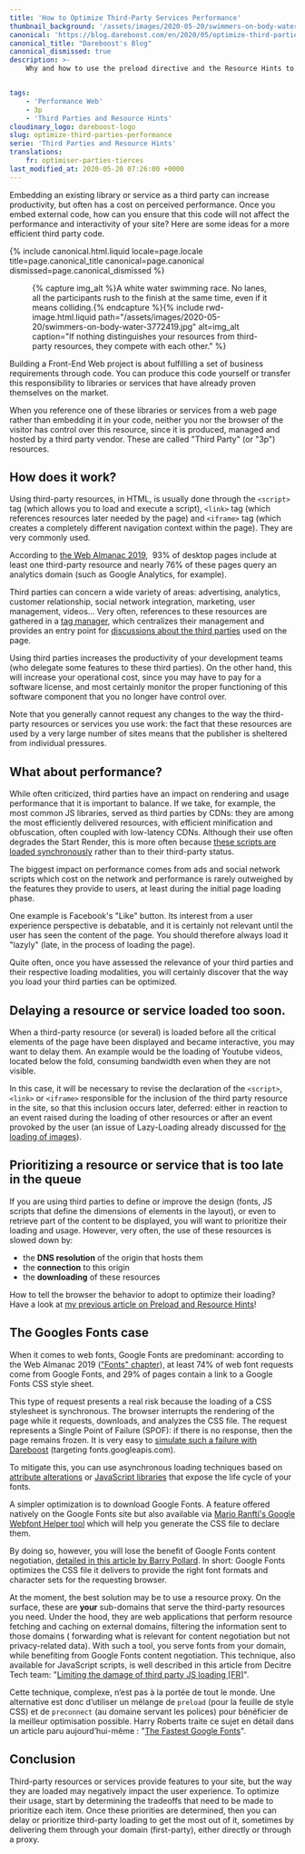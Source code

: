 ```yaml
---
title: 'How to Optimize Third-Party Services Performance'
thumbnail_background: '/assets/images/2020-05-20/swimmers-on-body-water-3772419.jpg'
canonical: 'https://blog.dareboost.com/en/2020/05/optimize-third-parties-performance/'
canonical_title: "Dareboost's Blog"
canonical_dismissed: true
description: >-
    Why and how to use the preload directive and the Resource Hints to optimize the load of your third party resources (fonts, videos, analytics…) and speed up your web pages.


tags:
    - 'Performance Web'
    - 3p
    - 'Third Parties and Resource Hints'
cloudinary_logo: dareboost-logo
slug: optimize-third-parties-performance
serie: 'Third Parties and Resource Hints'
translations:
    fr: optimiser-parties-tierces
last_modified_at: 2020-05-20 07:26:00 +0000
---
```


Embedding an existing library or service as a third party can increase productivity, but often has a cost on perceived performance. Once you embed external code, how can you ensure that this code will not affect the performance and interactivity of your site? Here are some ideas for a more efficient third party code.

<!-- more -->

{% include canonical.html.liquid
    locale=page.locale
    title=page.canonical_title
    canonical=page.canonical
    dismissed=page.canonical_dismissed
%}

<figure>
{% capture img_alt %}A white water swimming race. No lanes, all the participants rush to the finish at the same time, even if it means colliding.{% endcapture %}{% include rwd-image.html.liquid
path="/assets/images/2020-05-20/swimmers-on-body-water-3772419.jpg"
alt=img_alt
caption="If nothing distinguishes your resources from third-party resources, they compete with each other."
%}
</figure>

Building a Front-End Web project is about fulfilling a set of business requirements through code. You can produce this code yourself or transfer this responsibility to libraries or services that have already proven themselves on the market.

When you reference one of these libraries or services from a web page rather than embedding it in your code, neither you nor the browser of the visitor has control over this resource, since it is produced, managed and hosted by a third party vendor. These are called "Third Party" (or "3p") resources.

## How does it work?

Using third-party resources, in HTML, is usually done through the `<script>` tag (which allows you to load and execute a script), `<link>` tag (which references resources later needed by the page) and `<iframe>` tag (which creates a completely different navigation context within the page). They are very commonly used.

According to [the Web Almanac 2019](https://almanac.httparchive.org/en/2019/third-parties),  93% of desktop pages include at least one third-party resource and nearly 76% of these pages query an analytics domain (such as Google Analytics, for example).

Third parties can concern a wide variety of areas: advertising, analytics, customer relationship, social network integration, marketing, user management, videos... Very often, references to these resources are gathered in a [tag manager](https://blog.dareboost.com/en/2018/04/how-tag-managers-impact-web-performance/), which centralizes their management and provides an entry point for [discussions about the third parties](https://blog.dareboost.com/en/2018/06/tag-manager-web-performance-best-practices/) used on the page.

Using third parties increases the productivity of your development teams (who delegate some features to these third parties). On the other hand, this will increase your operational cost, since you may have to pay for a software license, and most certainly monitor the proper functioning of this software component that you no longer have control over.

Note that you generally cannot request any changes to the way the third-party resources or services you use work: the fact that these resources are used by a very large number of sites means that the publisher is sheltered from individual pressures.

## What about performance?

While often criticized, third parties have an impact on rendering and usage performance that it is important to balance. If we take, for example, the most common JS libraries, served as third parties by CDNs: they are among the most efficiently delivered resources, with efficient minification and obfuscation, often coupled with low-latency CDNs. Although their use often degrades the Start Render, this is more often because [these scripts are loaded synchronously](/notes/2017-12-defer-script-to-speed-up-rendering/) rather than to their third-party status.

The biggest impact on performance comes from ads and social network scripts which cost on the network and performance is rarely outweighed by the features they provide to users, at least during the initial page loading phase.

One example is Facebook's "Like" button. Its interest from a user experience perspective is debatable, and it is certainly not relevant until the user has seen the content of the page. You should therefore always load it "lazyly" (late, in the process of loading the page).

Quite often, once you have assessed the relevance of your third parties and their respective loading modalities, you will certainly discover that the way you load your third parties can be optimized.

## Delaying a resource or service loaded too soon.

When a third-party resource (or several) is loaded before all the critical elements of the page have been displayed and became interactive, you may want to delay them. An example would be the loading of Youtube videos, located below the fold, consuming bandwidth even when they are not visible.

In this case, it will be necessary to revise the declaration of the `<script>`, `<link>` or `<iframe>` responsible for the inclusion of the third party resource in the site, so that this inclusion occurs later, deferred: either in reaction to an event raised during the loading of other resources or after an event provoked by the user (an issue of Lazy-Loading already discussed for [the loading of images](/notes/2019-03-lazy-loading-faster-webpages-seo-friendly/)).

## Prioritizing a resource or service that is too late in the queue

If you are using third parties to define or improve the design (fonts, JS scripts that define the dimensions of elements in the layout), or even to retrieve part of the content to be displayed, you will want to prioritize their loading and usage. However, very often, the use of these resources is slowed down by:

- the **DNS resolution** of the origin that hosts them
- the **connection** to this origin
- the **downloading** of these resources

How to tell the browser the behavior to adopt to optimize their loading? Have a look at [my previous article on Preload and Resource Hints](/notes/2020-05-preload-prefetch-preconnect-resource-hints/)!

## The Googles Fonts case

When it comes to web fonts, Google Fonts are predominant: according to the Web Almanac 2019 (["Fonts" chapter](https://almanac.httparchive.org/en/2019/fonts)), at least 74% of web font requests come from Google Fonts, and 29% of pages contain a link to a Google Fonts CSS style sheet.

This type of request presents a real risk because the loading of a CSS stylesheet is synchronous. The browser interrupts the rendering of the page while it requests, downloads, and analyzes the CSS file. The request represents a Single Point of Failure (SPOF): if there is no response, then the page remains frozen. It is very easy to [simulate such a failure with Dareboost](https://www.dareboost.com/en/doc/website-speed-test/settings/dns-mapping-blackhole) (targeting fonts.googleapis.com).

To mitigate this, you can use asynchronous loading techniques based on [attribute alterations](https://www.filamentgroup.com/lab/load-css-simpler/) or [JavaScript libraries](https://github.com/filamentgroup/loadCSS) that expose the life cycle of your fonts.

A simpler optimization is to download Google Fonts. A feature offered natively on the Google Fonts site but also available via [Mario Ranfti's Google Webfont Helper tool](https://google-webfonts-helper.herokuapp.com/fonts) which will help you generate the CSS file to declare them.

By doing so, however, you will lose the benefit of Google Fonts content negotiation, [detailed in this article by Barry Pollard](https://www.tunetheweb.com/blog/should-you-self-host-google-fonts/). In short: Google Fonts optimizes the CSS file it delivers to provide the right font formats and character sets for the requesting browser.

At the moment, the best solution may be to use a resource proxy. On the surface, these are **your** sub-domains that serve the third-party resources you need. Under the hood, they are web applications that perform resource fetching and caching on external domains, filtering the information sent to those domains ( forwarding what is relevant for content negotiation but not privacy-related data). With such a tool, you serve fonts from your domain, while benefiting from Google Fonts content negotiation. This technique, also available for JavaScript scripts, is well described in this article from Decitre Tech team: "[Limiting the damage of third party JS loading [FR]](https://tech.decitre.fr/posts/optimiser-chargement-js-tiers)".

Cette technique, complexe, n’est pas à la portée de tout le monde. Une alternative est donc d’utiliser un mélange de `preload` (pour la feuille de style CSS) et de `preconnect` (au domaine servant les polices) pour bénéficier de la meilleur optimisation possible. Harry Roberts traite ce sujet en détail dans un article paru aujourd’hui-même : "[The Fastest Google Fonts](https://csswizardry.com/2020/05/the-fastest-google-fonts/)".

## Conclusion

Third-party resources or services provide features to your site, but the way they are loaded may negatively impact the user experience. To optimize their usage, start by determining the tradeoffs that need to be made to prioritize each item. Once these priorities are determined, then you can delay or prioritize third-party loading to get the most out of it, sometimes by delivering them through your domain (first-party), either directly or through a proxy.
